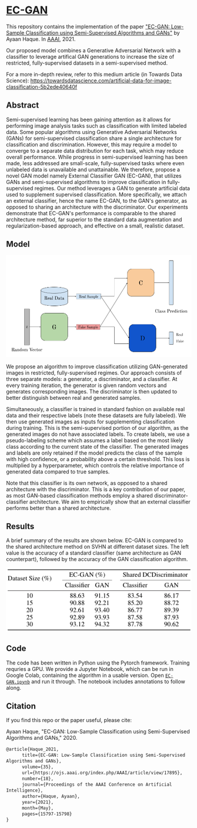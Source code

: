 # [EC-GAN](https://ayaanzhaque.github.io/EC-GAN/)
This repository contains the implementation of the paper ["EC-GAN: Low-Sample Classification using Semi-Supervised Algorithms and GANs"](https://arxiv.org/abs/2012.15864) by Ayaan Haque. In [AAAI](https://aaai.org/Conferences/AAAI-21/), 2021.

Our proposed model combines a Generative Adversarial Network with a classifier to leverage artifical GAN generations to increase the size of restricted, fully-supervised datasets in a semi-supervised method.

For a more in-depth review, refer to this medium article (in Towards Data Science): https://towardsdatascience.com/artificial-data-for-image-classification-5b2ede40640f

## Abstract
Semi-supervised learning has been gaining attention as it allows for performing image analysis tasks such as classification with limited labeled data. Some popular algorithms using Generative Adversarial Networks (GANs) for semi-supervised classification share a single architecture for classification and discrimination. However, this may require a model to converge to a separate data distribution for each task, which may reduce overall performance. While progress in semi-supervised learning has been made, less addressed are small-scale, fully-supervised tasks where even unlabeled data is unavailable and unattainable. We therefore, propose a novel GAN model namely External Classifier GAN (EC-GAN), that utilizes GANs and semi-supervised algorithms to improve classification in fully-supervised regimes. Our method leverages a GAN to generate artificial data used to supplement supervised classification. More specifically, we attach an external classifier, hence the name EC-GAN, to the GAN's generator, as opposed to sharing an architecture with the discriminator. Our experiments demonstrate that EC-GAN's performance is comparable to the shared architecture method, far superior to the standard data augmentation and regularization-based approach, and effective on a small, realistic dataset.

## Model

![Figure](https://github.com/ayaanzhaque/EC-GAN/blob/main/images/EC-GAN.png?raw=true)

We propose an algorithm to improve classification utilizing GAN-generated images in restricted, fully-supervised regimes. Our approach consists of three separate models: a generator, a discriminator, and a classifier. At every training iteration, the generator is given random vectors and generates corresponding images. The discriminator is then updated to better distinguish between real and generated samples.

Simultaneously, a classifier is trained in standard fashion on available real data and their respective labels (note these datasets are fully labeled). We then use generated images as inputs for supplementing classification during training. This is the semi-supervised portion of our algorithm, as the generated images do not have associated labels. To create labels, we use a pseudo-labeling scheme which assumes a label based on the most likely class according to the current state of the classifier. The generated images and labels are only retained if the model predicts the class of the sample with high confidence, or a probability above a certain threshold. This loss is multiplied by a hyperparameter, which controls the relative importance of generated data compared to true samples. 

Note that this classifier is its own network, as opposed to a shared architecture with the discriminator. This is a key contribution of our paper, as most GAN-based classification methods employ a shared discriminator-classifier architecture. We aim to empirically show that an external classifier performs better than a shared architecture. 

## Results
A brief summary of the results are shown below. EC-GAN is compared to the shared architecture method on SVHN at different dataset sizes. The left value is the accuracy of a standard classifier (same architecture as GAN counterpart), followed by the accuracy of the GAN classification algorithm.

![Figure](https://github.com/ayaanzhaque/EC-GAN/blob/main/images/results.png?raw=true)

## Code
The code has been written in Python using the Pytorch framework. Training requries a GPU. We provide a Jupyter Notebook, which can be run in Google Colab, containing the algorithm in a usable version. Open [`EC-GAN.ipynb`](https://github.com/ayaanzhaque/EC-GAN/blob/main/EC-GAN.ipynb) and run it through. The notebook includes annotations to follow along.

## Citation

If you find this repo or the paper useful, please cite:

Ayaan Haque, "EC-GAN: Low-Sample Classification using Semi-Supervised Algorithms and GANs," 2020.

```
@article{Haque_2021, 
      title={EC-GAN: Low-Sample Classification using Semi-Supervised Algorithms and GANs}, 
      volume={35}, 
      url={https://ojs.aaai.org/index.php/AAAI/article/view/17895},
      number={18}, 
      journal={Proceedings of the AAAI Conference on Artificial Intelligence}, 
      author={Haque, Ayaan}, 
      year={2021}, 
      month={May}, 
      pages={15797-15798} 
}
```

